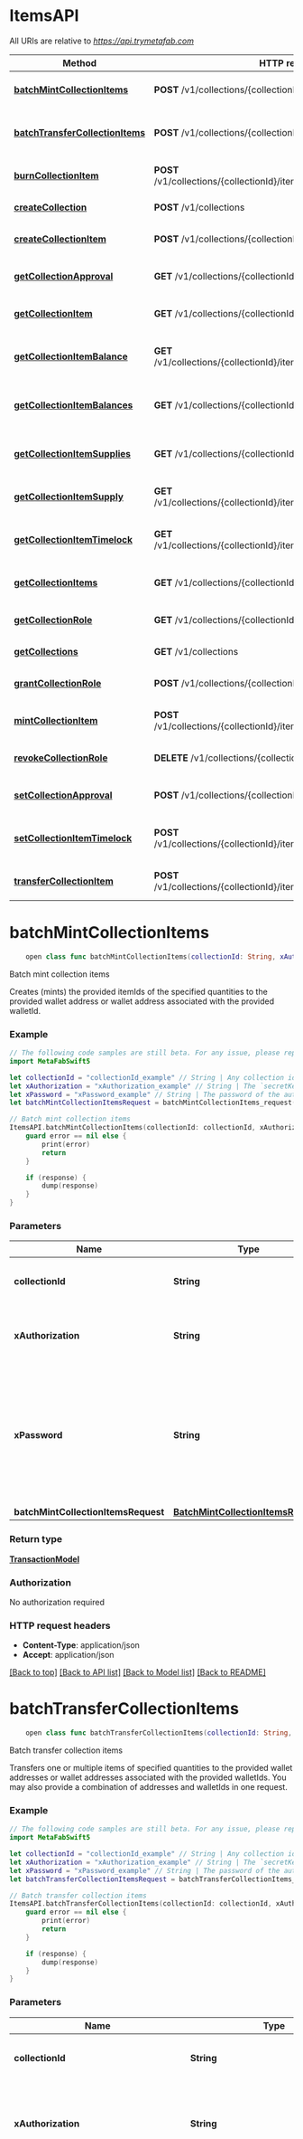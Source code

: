 # ItemsAPI

All URIs are relative to *https://api.trymetafab.com*

Method | HTTP request | Description
------------- | ------------- | -------------
[**batchMintCollectionItems**](ItemsAPI.md#batchmintcollectionitems) | **POST** /v1/collections/{collectionId}/batchMints | Batch mint collection items
[**batchTransferCollectionItems**](ItemsAPI.md#batchtransfercollectionitems) | **POST** /v1/collections/{collectionId}/batchTransfers | Batch transfer collection items
[**burnCollectionItem**](ItemsAPI.md#burncollectionitem) | **POST** /v1/collections/{collectionId}/items/{collectionItemId}/burns | Burn collection item
[**createCollection**](ItemsAPI.md#createcollection) | **POST** /v1/collections | Create collection
[**createCollectionItem**](ItemsAPI.md#createcollectionitem) | **POST** /v1/collections/{collectionId}/items | Create collection item
[**getCollectionApproval**](ItemsAPI.md#getcollectionapproval) | **GET** /v1/collections/{collectionId}/approvals | Get collection approval
[**getCollectionItem**](ItemsAPI.md#getcollectionitem) | **GET** /v1/collections/{collectionId}/items/{collectionItemId} | Get collection item
[**getCollectionItemBalance**](ItemsAPI.md#getcollectionitembalance) | **GET** /v1/collections/{collectionId}/items/{collectionItemId}/balances | Get collection item balance
[**getCollectionItemBalances**](ItemsAPI.md#getcollectionitembalances) | **GET** /v1/collections/{collectionId}/balances | Get collection item balances
[**getCollectionItemSupplies**](ItemsAPI.md#getcollectionitemsupplies) | **GET** /v1/collections/{collectionId}/supplies | Get collection item supplies
[**getCollectionItemSupply**](ItemsAPI.md#getcollectionitemsupply) | **GET** /v1/collections/{collectionId}/items/{collectionItemId}/supplies | Get collection item supply
[**getCollectionItemTimelock**](ItemsAPI.md#getcollectionitemtimelock) | **GET** /v1/collections/{collectionId}/items/{collectionItemId}/timelocks | Get collection item timelock
[**getCollectionItems**](ItemsAPI.md#getcollectionitems) | **GET** /v1/collections/{collectionId}/items | Get collection items
[**getCollectionRole**](ItemsAPI.md#getcollectionrole) | **GET** /v1/collections/{collectionId}/roles | Get collection role
[**getCollections**](ItemsAPI.md#getcollections) | **GET** /v1/collections | Get collections
[**grantCollectionRole**](ItemsAPI.md#grantcollectionrole) | **POST** /v1/collections/{collectionId}/roles | Grant collection role
[**mintCollectionItem**](ItemsAPI.md#mintcollectionitem) | **POST** /v1/collections/{collectionId}/items/{collectionItemId}/mints | Mint collection item
[**revokeCollectionRole**](ItemsAPI.md#revokecollectionrole) | **DELETE** /v1/collections/{collectionId}/roles | Revoke collection role
[**setCollectionApproval**](ItemsAPI.md#setcollectionapproval) | **POST** /v1/collections/{collectionId}/approvals | Set collection approval
[**setCollectionItemTimelock**](ItemsAPI.md#setcollectionitemtimelock) | **POST** /v1/collections/{collectionId}/items/{collectionItemId}/timelocks | Set collection item timelock
[**transferCollectionItem**](ItemsAPI.md#transfercollectionitem) | **POST** /v1/collections/{collectionId}/items/{collectionItemId}/transfers | Transfer collection item


# **batchMintCollectionItems**
```swift
    open class func batchMintCollectionItems(collectionId: String, xAuthorization: String, xPassword: String, batchMintCollectionItemsRequest: BatchMintCollectionItemsRequest, completion: @escaping (_ data: TransactionModel?, _ error: Error?) -> Void)
```

Batch mint collection items

Creates (mints) the provided itemIds of the specified quantities to the provided wallet address or wallet address associated with the provided walletId.

### Example
```swift
// The following code samples are still beta. For any issue, please report via http://github.com/OpenAPITools/openapi-generator/issues/new
import MetaFabSwift5

let collectionId = "collectionId_example" // String | Any collection id within the MetaFab ecosystem.
let xAuthorization = "xAuthorization_example" // String | The `secretKey` of the authenticating game.
let xPassword = "xPassword_example" // String | The password of the authenticating game. Required to decrypt and perform blockchain transactions with the game primary wallet.
let batchMintCollectionItemsRequest = batchMintCollectionItems_request(address: "address_example", itemIds: [123], quantities: [123], walletId: "walletId_example") // BatchMintCollectionItemsRequest | 

// Batch mint collection items
ItemsAPI.batchMintCollectionItems(collectionId: collectionId, xAuthorization: xAuthorization, xPassword: xPassword, batchMintCollectionItemsRequest: batchMintCollectionItemsRequest) { (response, error) in
    guard error == nil else {
        print(error)
        return
    }

    if (response) {
        dump(response)
    }
}
```

### Parameters

Name | Type | Description  | Notes
------------- | ------------- | ------------- | -------------
 **collectionId** | **String** | Any collection id within the MetaFab ecosystem. | 
 **xAuthorization** | **String** | The &#x60;secretKey&#x60; of the authenticating game. | 
 **xPassword** | **String** | The password of the authenticating game. Required to decrypt and perform blockchain transactions with the game primary wallet. | 
 **batchMintCollectionItemsRequest** | [**BatchMintCollectionItemsRequest**](BatchMintCollectionItemsRequest.md) |  | 

### Return type

[**TransactionModel**](TransactionModel.md)

### Authorization

No authorization required

### HTTP request headers

 - **Content-Type**: application/json
 - **Accept**: application/json

[[Back to top]](#) [[Back to API list]](../README.md#documentation-for-api-endpoints) [[Back to Model list]](../README.md#documentation-for-models) [[Back to README]](../README.md)

# **batchTransferCollectionItems**
```swift
    open class func batchTransferCollectionItems(collectionId: String, xAuthorization: String, xPassword: String, batchTransferCollectionItemsRequest: BatchTransferCollectionItemsRequest, completion: @escaping (_ data: TransactionModel?, _ error: Error?) -> Void)
```

Batch transfer collection items

Transfers one or multiple items of specified quantities to the provided wallet addresses or wallet addresses associated with the provided walletIds. You may also provide a combination of addresses and walletIds in one request.

### Example
```swift
// The following code samples are still beta. For any issue, please report via http://github.com/OpenAPITools/openapi-generator/issues/new
import MetaFabSwift5

let collectionId = "collectionId_example" // String | Any collection id within the MetaFab ecosystem.
let xAuthorization = "xAuthorization_example" // String | The `secretKey` of a specific game or the `accessToken` of a specific player.
let xPassword = "xPassword_example" // String | The password of the authenticating game or player. Required to decrypt and perform blockchain transactions with the game or player primary wallet.
let batchTransferCollectionItemsRequest = batchTransferCollectionItems_request(addresses: ["addresses_example"], walletIds: ["walletIds_example"], itemIds: [123], quantities: [123]) // BatchTransferCollectionItemsRequest | 

// Batch transfer collection items
ItemsAPI.batchTransferCollectionItems(collectionId: collectionId, xAuthorization: xAuthorization, xPassword: xPassword, batchTransferCollectionItemsRequest: batchTransferCollectionItemsRequest) { (response, error) in
    guard error == nil else {
        print(error)
        return
    }

    if (response) {
        dump(response)
    }
}
```

### Parameters

Name | Type | Description  | Notes
------------- | ------------- | ------------- | -------------
 **collectionId** | **String** | Any collection id within the MetaFab ecosystem. | 
 **xAuthorization** | **String** | The &#x60;secretKey&#x60; of a specific game or the &#x60;accessToken&#x60; of a specific player. | 
 **xPassword** | **String** | The password of the authenticating game or player. Required to decrypt and perform blockchain transactions with the game or player primary wallet. | 
 **batchTransferCollectionItemsRequest** | [**BatchTransferCollectionItemsRequest**](BatchTransferCollectionItemsRequest.md) |  | 

### Return type

[**TransactionModel**](TransactionModel.md)

### Authorization

No authorization required

### HTTP request headers

 - **Content-Type**: application/json
 - **Accept**: application/json

[[Back to top]](#) [[Back to API list]](../README.md#documentation-for-api-endpoints) [[Back to Model list]](../README.md#documentation-for-models) [[Back to README]](../README.md)

# **burnCollectionItem**
```swift
    open class func burnCollectionItem(collectionId: String, collectionItemId: Double, xAuthorization: String, xPassword: String, burnCollectionItemRequest: BurnCollectionItemRequest, completion: @escaping (_ data: TransactionModel?, _ error: Error?) -> Void)
```

Burn collection item

Removes (burns) the provided quantity of the collectionItemId from the authenticating game or players wallet. The quantity is permanently removed from the circulating supply of the item.

### Example
```swift
// The following code samples are still beta. For any issue, please report via http://github.com/OpenAPITools/openapi-generator/issues/new
import MetaFabSwift5

let collectionId = "collectionId_example" // String | Any collection id within the MetaFab ecosystem.
let collectionItemId = 987 // Double | Any item id for the collection. Zero, or a positive integer.
let xAuthorization = "xAuthorization_example" // String | The `secretKey` of a specific game or the `accessToken` of a specific player.
let xPassword = "xPassword_example" // String | The password of the authenticating game or player. Required to decrypt and perform blockchain transactions with the game or player primary wallet.
let burnCollectionItemRequest = burnCollectionItem_request(quantity: 123) // BurnCollectionItemRequest | 

// Burn collection item
ItemsAPI.burnCollectionItem(collectionId: collectionId, collectionItemId: collectionItemId, xAuthorization: xAuthorization, xPassword: xPassword, burnCollectionItemRequest: burnCollectionItemRequest) { (response, error) in
    guard error == nil else {
        print(error)
        return
    }

    if (response) {
        dump(response)
    }
}
```

### Parameters

Name | Type | Description  | Notes
------------- | ------------- | ------------- | -------------
 **collectionId** | **String** | Any collection id within the MetaFab ecosystem. | 
 **collectionItemId** | **Double** | Any item id for the collection. Zero, or a positive integer. | 
 **xAuthorization** | **String** | The &#x60;secretKey&#x60; of a specific game or the &#x60;accessToken&#x60; of a specific player. | 
 **xPassword** | **String** | The password of the authenticating game or player. Required to decrypt and perform blockchain transactions with the game or player primary wallet. | 
 **burnCollectionItemRequest** | [**BurnCollectionItemRequest**](BurnCollectionItemRequest.md) |  | 

### Return type

[**TransactionModel**](TransactionModel.md)

### Authorization

No authorization required

### HTTP request headers

 - **Content-Type**: application/json
 - **Accept**: application/json

[[Back to top]](#) [[Back to API list]](../README.md#documentation-for-api-endpoints) [[Back to Model list]](../README.md#documentation-for-models) [[Back to README]](../README.md)

# **createCollection**
```swift
    open class func createCollection(xAuthorization: String, xPassword: String, createCollectionRequest: CreateCollectionRequest, completion: @escaping (_ data: CreateCollection200Response?, _ error: Error?) -> Void)
```

Create collection

Creates a new game item collection and deploys an extended functionality ERC1155 contract on behalf of the authenticating game's primary wallet. The deployed ERC1155 contract is preconfigured to fully support creating unique item types, item transfer timelocks, custom metadata per item, gasless transactions from player managed wallets, and much more.

### Example
```swift
// The following code samples are still beta. For any issue, please report via http://github.com/OpenAPITools/openapi-generator/issues/new
import MetaFabSwift5

let xAuthorization = "xAuthorization_example" // String | The `secretKey` of the authenticating game.
let xPassword = "xPassword_example" // String | The password of the authenticating game. Required to decrypt and perform blockchain transactions with the game primary wallet.
let createCollectionRequest = createCollection_request(chain: "chain_example") // CreateCollectionRequest | 

// Create collection
ItemsAPI.createCollection(xAuthorization: xAuthorization, xPassword: xPassword, createCollectionRequest: createCollectionRequest) { (response, error) in
    guard error == nil else {
        print(error)
        return
    }

    if (response) {
        dump(response)
    }
}
```

### Parameters

Name | Type | Description  | Notes
------------- | ------------- | ------------- | -------------
 **xAuthorization** | **String** | The &#x60;secretKey&#x60; of the authenticating game. | 
 **xPassword** | **String** | The password of the authenticating game. Required to decrypt and perform blockchain transactions with the game primary wallet. | 
 **createCollectionRequest** | [**CreateCollectionRequest**](CreateCollectionRequest.md) |  | 

### Return type

[**CreateCollection200Response**](CreateCollection200Response.md)

### Authorization

No authorization required

### HTTP request headers

 - **Content-Type**: application/json
 - **Accept**: application/json

[[Back to top]](#) [[Back to API list]](../README.md#documentation-for-api-endpoints) [[Back to Model list]](../README.md#documentation-for-models) [[Back to README]](../README.md)

# **createCollectionItem**
```swift
    open class func createCollectionItem(collectionId: String, xAuthorization: String, xPassword: String, createCollectionItemRequest: CreateCollectionItemRequest, completion: @escaping (_ data: TransactionModel?, _ error: Error?) -> Void)
```

Create collection item

Creates a new item type. Item type creation associates all of the relevant item data to a specific itemId. Such as item name, image, description, attributes, any arbitrary data such as 2D or 3D model resolver URLs, and more. It is recommended, but not required, that you create a new item type through this endpoint before minting any quantity of the related itemId.  Any itemId provided will have its existing item type overriden if it already exists.  Item type data is uploaded to, and resolved through IPFS for decentralized persistence.

### Example
```swift
// The following code samples are still beta. For any issue, please report via http://github.com/OpenAPITools/openapi-generator/issues/new
import MetaFabSwift5

let collectionId = "collectionId_example" // String | Any collection id within the MetaFab ecosystem.
let xAuthorization = "xAuthorization_example" // String | The `secretKey` of the authenticating game.
let xPassword = "xPassword_example" // String | The password of the authenticating game. Required to decrypt and perform blockchain transactions with the game primary wallet.
let createCollectionItemRequest = createCollectionItem_request(id: 123, name: "name_example", description: "description_example", imageBase64: 123, imageUrl: "imageUrl_example", externalUrl: "externalUrl_example", attributes: [createCollectionItem_request_attributes_inner(traitType: "traitType_example", value: "TODO")], data: "TODO") // CreateCollectionItemRequest | 

// Create collection item
ItemsAPI.createCollectionItem(collectionId: collectionId, xAuthorization: xAuthorization, xPassword: xPassword, createCollectionItemRequest: createCollectionItemRequest) { (response, error) in
    guard error == nil else {
        print(error)
        return
    }

    if (response) {
        dump(response)
    }
}
```

### Parameters

Name | Type | Description  | Notes
------------- | ------------- | ------------- | -------------
 **collectionId** | **String** | Any collection id within the MetaFab ecosystem. | 
 **xAuthorization** | **String** | The &#x60;secretKey&#x60; of the authenticating game. | 
 **xPassword** | **String** | The password of the authenticating game. Required to decrypt and perform blockchain transactions with the game primary wallet. | 
 **createCollectionItemRequest** | [**CreateCollectionItemRequest**](CreateCollectionItemRequest.md) |  | 

### Return type

[**TransactionModel**](TransactionModel.md)

### Authorization

No authorization required

### HTTP request headers

 - **Content-Type**: application/json
 - **Accept**: application/json

[[Back to top]](#) [[Back to API list]](../README.md#documentation-for-api-endpoints) [[Back to Model list]](../README.md#documentation-for-models) [[Back to README]](../README.md)

# **getCollectionApproval**
```swift
    open class func getCollectionApproval(collectionId: String, operatorAddress: String, address: String? = nil, walletId: String? = nil, completion: @escaping (_ data: Bool?, _ error: Error?) -> Void)
```

Get collection approval

Returns a boolean (true/false) representing if the provided operatorAddress has approval to transfer and burn items from the current collection owned by the address or address associated with the provided walletId.

### Example
```swift
// The following code samples are still beta. For any issue, please report via http://github.com/OpenAPITools/openapi-generator/issues/new
import MetaFabSwift5

let collectionId = "collectionId_example" // String | Any collection id within the MetaFab ecosystem.
let operatorAddress = "operatorAddress_example" // String | A valid EVM based address. For example, `0x39cb70F972E0EE920088AeF97Dbe5c6251a9c25D`.
let address = "address_example" // String | A valid EVM based address. For example, `0x39cb70F972E0EE920088AeF97Dbe5c6251a9c25D`. (optional)
let walletId = "walletId_example" // String | Any wallet id within the MetaFab ecosystem. (optional)

// Get collection approval
ItemsAPI.getCollectionApproval(collectionId: collectionId, operatorAddress: operatorAddress, address: address, walletId: walletId) { (response, error) in
    guard error == nil else {
        print(error)
        return
    }

    if (response) {
        dump(response)
    }
}
```

### Parameters

Name | Type | Description  | Notes
------------- | ------------- | ------------- | -------------
 **collectionId** | **String** | Any collection id within the MetaFab ecosystem. | 
 **operatorAddress** | **String** | A valid EVM based address. For example, &#x60;0x39cb70F972E0EE920088AeF97Dbe5c6251a9c25D&#x60;. | 
 **address** | **String** | A valid EVM based address. For example, &#x60;0x39cb70F972E0EE920088AeF97Dbe5c6251a9c25D&#x60;. | [optional] 
 **walletId** | **String** | Any wallet id within the MetaFab ecosystem. | [optional] 

### Return type

**Bool**

### Authorization

No authorization required

### HTTP request headers

 - **Content-Type**: Not defined
 - **Accept**: application/json

[[Back to top]](#) [[Back to API list]](../README.md#documentation-for-api-endpoints) [[Back to Model list]](../README.md#documentation-for-models) [[Back to README]](../README.md)

# **getCollectionItem**
```swift
    open class func getCollectionItem(collectionId: String, collectionItemId: Double, completion: @escaping (_ data: AnyCodable?, _ error: Error?) -> Void)
```

Get collection item

Returns a metadata object for the provided collectionItemId.

### Example
```swift
// The following code samples are still beta. For any issue, please report via http://github.com/OpenAPITools/openapi-generator/issues/new
import MetaFabSwift5

let collectionId = "collectionId_example" // String | Any collection id within the MetaFab ecosystem.
let collectionItemId = 987 // Double | Any item id for the collection. Zero, or a positive integer.

// Get collection item
ItemsAPI.getCollectionItem(collectionId: collectionId, collectionItemId: collectionItemId) { (response, error) in
    guard error == nil else {
        print(error)
        return
    }

    if (response) {
        dump(response)
    }
}
```

### Parameters

Name | Type | Description  | Notes
------------- | ------------- | ------------- | -------------
 **collectionId** | **String** | Any collection id within the MetaFab ecosystem. | 
 **collectionItemId** | **Double** | Any item id for the collection. Zero, or a positive integer. | 

### Return type

[**AnyCodable**](AnyCodable.md)

### Authorization

No authorization required

### HTTP request headers

 - **Content-Type**: Not defined
 - **Accept**: application/json

[[Back to top]](#) [[Back to API list]](../README.md#documentation-for-api-endpoints) [[Back to Model list]](../README.md#documentation-for-models) [[Back to README]](../README.md)

# **getCollectionItemBalance**
```swift
    open class func getCollectionItemBalance(collectionId: String, collectionItemId: Double, address: String? = nil, walletId: String? = nil, completion: @escaping (_ data: Int?, _ error: Error?) -> Void)
```

Get collection item balance

Returns the current collection item balance of the provided collectionItemId for the provided wallet address or the wallet address associated with the provided walletId.

### Example
```swift
// The following code samples are still beta. For any issue, please report via http://github.com/OpenAPITools/openapi-generator/issues/new
import MetaFabSwift5

let collectionId = "collectionId_example" // String | Any collection id within the MetaFab ecosystem.
let collectionItemId = 987 // Double | Any item id for the collection. Zero, or a positive integer.
let address = "address_example" // String | A valid EVM based address. For example, `0x39cb70F972E0EE920088AeF97Dbe5c6251a9c25D`. (optional)
let walletId = "walletId_example" // String | Any wallet id within the MetaFab ecosystem. (optional)

// Get collection item balance
ItemsAPI.getCollectionItemBalance(collectionId: collectionId, collectionItemId: collectionItemId, address: address, walletId: walletId) { (response, error) in
    guard error == nil else {
        print(error)
        return
    }

    if (response) {
        dump(response)
    }
}
```

### Parameters

Name | Type | Description  | Notes
------------- | ------------- | ------------- | -------------
 **collectionId** | **String** | Any collection id within the MetaFab ecosystem. | 
 **collectionItemId** | **Double** | Any item id for the collection. Zero, or a positive integer. | 
 **address** | **String** | A valid EVM based address. For example, &#x60;0x39cb70F972E0EE920088AeF97Dbe5c6251a9c25D&#x60;. | [optional] 
 **walletId** | **String** | Any wallet id within the MetaFab ecosystem. | [optional] 

### Return type

**Int**

### Authorization

No authorization required

### HTTP request headers

 - **Content-Type**: Not defined
 - **Accept**: application/json

[[Back to top]](#) [[Back to API list]](../README.md#documentation-for-api-endpoints) [[Back to Model list]](../README.md#documentation-for-models) [[Back to README]](../README.md)

# **getCollectionItemBalances**
```swift
    open class func getCollectionItemBalances(collectionId: String, address: String? = nil, walletId: String? = nil, completion: @escaping (_ data: [String: Int]?, _ error: Error?) -> Void)
```

Get collection item balances

Returns the current collection item balances of all collection items for the provided wallet address or the wallet address associated with the provided walletId.

### Example
```swift
// The following code samples are still beta. For any issue, please report via http://github.com/OpenAPITools/openapi-generator/issues/new
import MetaFabSwift5

let collectionId = "collectionId_example" // String | Any collection id within the MetaFab ecosystem.
let address = "address_example" // String | A valid EVM based address. For example, `0x39cb70F972E0EE920088AeF97Dbe5c6251a9c25D`. (optional)
let walletId = "walletId_example" // String | Any wallet id within the MetaFab ecosystem. (optional)

// Get collection item balances
ItemsAPI.getCollectionItemBalances(collectionId: collectionId, address: address, walletId: walletId) { (response, error) in
    guard error == nil else {
        print(error)
        return
    }

    if (response) {
        dump(response)
    }
}
```

### Parameters

Name | Type | Description  | Notes
------------- | ------------- | ------------- | -------------
 **collectionId** | **String** | Any collection id within the MetaFab ecosystem. | 
 **address** | **String** | A valid EVM based address. For example, &#x60;0x39cb70F972E0EE920088AeF97Dbe5c6251a9c25D&#x60;. | [optional] 
 **walletId** | **String** | Any wallet id within the MetaFab ecosystem. | [optional] 

### Return type

**[String: Int]**

### Authorization

No authorization required

### HTTP request headers

 - **Content-Type**: Not defined
 - **Accept**: application/json

[[Back to top]](#) [[Back to API list]](../README.md#documentation-for-api-endpoints) [[Back to Model list]](../README.md#documentation-for-models) [[Back to README]](../README.md)

# **getCollectionItemSupplies**
```swift
    open class func getCollectionItemSupplies(collectionId: String, completion: @escaping (_ data: [String: Int]?, _ error: Error?) -> Void)
```

Get collection item supplies

Returns the currency circulating supply of all collection items.

### Example
```swift
// The following code samples are still beta. For any issue, please report via http://github.com/OpenAPITools/openapi-generator/issues/new
import MetaFabSwift5

let collectionId = "collectionId_example" // String | Any collection id within the MetaFab ecosystem.

// Get collection item supplies
ItemsAPI.getCollectionItemSupplies(collectionId: collectionId) { (response, error) in
    guard error == nil else {
        print(error)
        return
    }

    if (response) {
        dump(response)
    }
}
```

### Parameters

Name | Type | Description  | Notes
------------- | ------------- | ------------- | -------------
 **collectionId** | **String** | Any collection id within the MetaFab ecosystem. | 

### Return type

**[String: Int]**

### Authorization

No authorization required

### HTTP request headers

 - **Content-Type**: Not defined
 - **Accept**: application/json

[[Back to top]](#) [[Back to API list]](../README.md#documentation-for-api-endpoints) [[Back to Model list]](../README.md#documentation-for-models) [[Back to README]](../README.md)

# **getCollectionItemSupply**
```swift
    open class func getCollectionItemSupply(collectionId: String, collectionItemId: Double, address: String? = nil, walletId: String? = nil, completion: @escaping (_ data: Int?, _ error: Error?) -> Void)
```

Get collection item supply

Returns the current circulating supply of the provided collectionItemId.

### Example
```swift
// The following code samples are still beta. For any issue, please report via http://github.com/OpenAPITools/openapi-generator/issues/new
import MetaFabSwift5

let collectionId = "collectionId_example" // String | Any collection id within the MetaFab ecosystem.
let collectionItemId = 987 // Double | Any item id for the collection. Zero, or a positive integer.
let address = "address_example" // String | A valid EVM based address. For example, `0x39cb70F972E0EE920088AeF97Dbe5c6251a9c25D`. (optional)
let walletId = "walletId_example" // String | Any wallet id within the MetaFab ecosystem. (optional)

// Get collection item supply
ItemsAPI.getCollectionItemSupply(collectionId: collectionId, collectionItemId: collectionItemId, address: address, walletId: walletId) { (response, error) in
    guard error == nil else {
        print(error)
        return
    }

    if (response) {
        dump(response)
    }
}
```

### Parameters

Name | Type | Description  | Notes
------------- | ------------- | ------------- | -------------
 **collectionId** | **String** | Any collection id within the MetaFab ecosystem. | 
 **collectionItemId** | **Double** | Any item id for the collection. Zero, or a positive integer. | 
 **address** | **String** | A valid EVM based address. For example, &#x60;0x39cb70F972E0EE920088AeF97Dbe5c6251a9c25D&#x60;. | [optional] 
 **walletId** | **String** | Any wallet id within the MetaFab ecosystem. | [optional] 

### Return type

**Int**

### Authorization

No authorization required

### HTTP request headers

 - **Content-Type**: Not defined
 - **Accept**: application/json

[[Back to top]](#) [[Back to API list]](../README.md#documentation-for-api-endpoints) [[Back to Model list]](../README.md#documentation-for-models) [[Back to README]](../README.md)

# **getCollectionItemTimelock**
```swift
    open class func getCollectionItemTimelock(collectionId: String, collectionItemId: Double, completion: @escaping (_ data: Int?, _ error: Error?) -> Void)
```

Get collection item timelock

Returns a timestamp (in seconds) for when the provided collectionItemId's transfer timelock expires. A value of 0 means the provided collectionItemId does not have a timelock set. Timelocks prevent items of a specific collectionItemId from being transferred until the set timelock timestamp has been surpassed.

### Example
```swift
// The following code samples are still beta. For any issue, please report via http://github.com/OpenAPITools/openapi-generator/issues/new
import MetaFabSwift5

let collectionId = "collectionId_example" // String | Any collection id within the MetaFab ecosystem.
let collectionItemId = 987 // Double | Any item id for the collection. Zero, or a positive integer.

// Get collection item timelock
ItemsAPI.getCollectionItemTimelock(collectionId: collectionId, collectionItemId: collectionItemId) { (response, error) in
    guard error == nil else {
        print(error)
        return
    }

    if (response) {
        dump(response)
    }
}
```

### Parameters

Name | Type | Description  | Notes
------------- | ------------- | ------------- | -------------
 **collectionId** | **String** | Any collection id within the MetaFab ecosystem. | 
 **collectionItemId** | **Double** | Any item id for the collection. Zero, or a positive integer. | 

### Return type

**Int**

### Authorization

No authorization required

### HTTP request headers

 - **Content-Type**: Not defined
 - **Accept**: application/json

[[Back to top]](#) [[Back to API list]](../README.md#documentation-for-api-endpoints) [[Back to Model list]](../README.md#documentation-for-models) [[Back to README]](../README.md)

# **getCollectionItems**
```swift
    open class func getCollectionItems(collectionId: String, completion: @escaping (_ data: [AnyCodable]?, _ error: Error?) -> Void)
```

Get collection items

Returns all collection items as an array of metadata objects.

### Example
```swift
// The following code samples are still beta. For any issue, please report via http://github.com/OpenAPITools/openapi-generator/issues/new
import MetaFabSwift5

let collectionId = "collectionId_example" // String | Any collection id within the MetaFab ecosystem.

// Get collection items
ItemsAPI.getCollectionItems(collectionId: collectionId) { (response, error) in
    guard error == nil else {
        print(error)
        return
    }

    if (response) {
        dump(response)
    }
}
```

### Parameters

Name | Type | Description  | Notes
------------- | ------------- | ------------- | -------------
 **collectionId** | **String** | Any collection id within the MetaFab ecosystem. | 

### Return type

[**[AnyCodable]**](AnyCodable.md)

### Authorization

No authorization required

### HTTP request headers

 - **Content-Type**: Not defined
 - **Accept**: application/json

[[Back to top]](#) [[Back to API list]](../README.md#documentation-for-api-endpoints) [[Back to Model list]](../README.md#documentation-for-models) [[Back to README]](../README.md)

# **getCollectionRole**
```swift
    open class func getCollectionRole(collectionId: String, role: String, address: String? = nil, walletId: String? = nil, completion: @escaping (_ data: Bool?, _ error: Error?) -> Void)
```

Get collection role

Returns a boolean (true/false) representing if the provided role for this collection has been granted to the provided address or address associated with the provided walletId.

### Example
```swift
// The following code samples are still beta. For any issue, please report via http://github.com/OpenAPITools/openapi-generator/issues/new
import MetaFabSwift5

let collectionId = "collectionId_example" // String | Any collection id within the MetaFab ecosystem.
let role = "role_example" // String | A valid MetaFab role or bytes string representing a role, such as `0xc9eb32e43bf5ecbceacf00b32281dfc5d6d700a0db676ea26ccf938a385ac3b7`
let address = "address_example" // String | A valid EVM based address. For example, `0x39cb70F972E0EE920088AeF97Dbe5c6251a9c25D`. (optional)
let walletId = "walletId_example" // String | Any wallet id within the MetaFab ecosystem. (optional)

// Get collection role
ItemsAPI.getCollectionRole(collectionId: collectionId, role: role, address: address, walletId: walletId) { (response, error) in
    guard error == nil else {
        print(error)
        return
    }

    if (response) {
        dump(response)
    }
}
```

### Parameters

Name | Type | Description  | Notes
------------- | ------------- | ------------- | -------------
 **collectionId** | **String** | Any collection id within the MetaFab ecosystem. | 
 **role** | **String** | A valid MetaFab role or bytes string representing a role, such as &#x60;0xc9eb32e43bf5ecbceacf00b32281dfc5d6d700a0db676ea26ccf938a385ac3b7&#x60; | 
 **address** | **String** | A valid EVM based address. For example, &#x60;0x39cb70F972E0EE920088AeF97Dbe5c6251a9c25D&#x60;. | [optional] 
 **walletId** | **String** | Any wallet id within the MetaFab ecosystem. | [optional] 

### Return type

**Bool**

### Authorization

No authorization required

### HTTP request headers

 - **Content-Type**: Not defined
 - **Accept**: application/json

[[Back to top]](#) [[Back to API list]](../README.md#documentation-for-api-endpoints) [[Back to Model list]](../README.md#documentation-for-models) [[Back to README]](../README.md)

# **getCollections**
```swift
    open class func getCollections(xGameKey: String, completion: @escaping (_ data: [GetCollections200ResponseInner]?, _ error: Error?) -> Void)
```

Get collections

Returns an array of active item collections for the game associated with the provided `X-Game-Key`.

### Example
```swift
// The following code samples are still beta. For any issue, please report via http://github.com/OpenAPITools/openapi-generator/issues/new
import MetaFabSwift5

let xGameKey = "xGameKey_example" // String | The `publishedKey` of a specific game. This can be shared or included in game clients, websites, etc.

// Get collections
ItemsAPI.getCollections(xGameKey: xGameKey) { (response, error) in
    guard error == nil else {
        print(error)
        return
    }

    if (response) {
        dump(response)
    }
}
```

### Parameters

Name | Type | Description  | Notes
------------- | ------------- | ------------- | -------------
 **xGameKey** | **String** | The &#x60;publishedKey&#x60; of a specific game. This can be shared or included in game clients, websites, etc. | 

### Return type

[**[GetCollections200ResponseInner]**](GetCollections200ResponseInner.md)

### Authorization

No authorization required

### HTTP request headers

 - **Content-Type**: Not defined
 - **Accept**: application/json

[[Back to top]](#) [[Back to API list]](../README.md#documentation-for-api-endpoints) [[Back to Model list]](../README.md#documentation-for-models) [[Back to README]](../README.md)

# **grantCollectionRole**
```swift
    open class func grantCollectionRole(collectionId: String, xAuthorization: String, xPassword: String, grantCollectionRoleRequest: GrantCollectionRoleRequest, completion: @escaping (_ data: TransactionModel?, _ error: Error?) -> Void)
```

Grant collection role

Grants the provided role for the collection to the provided address or address associated with the provided walletId. Granted roles give different types of authority on behalf of the collection for specific players, addresses, or contracts to perform different types of permissioned collection operations.

### Example
```swift
// The following code samples are still beta. For any issue, please report via http://github.com/OpenAPITools/openapi-generator/issues/new
import MetaFabSwift5

let collectionId = "collectionId_example" // String | Any collection id within the MetaFab ecosystem.
let xAuthorization = "xAuthorization_example" // String | The `secretKey` of a specific game or the `accessToken` of a specific player.
let xPassword = "xPassword_example" // String | The password of the authenticating game or player. Required to decrypt and perform blockchain transactions with the game or player primary wallet.
let grantCollectionRoleRequest = grantCollectionRole_request(role: "role_example", address: "address_example", walletId: ["walletId_example"]) // GrantCollectionRoleRequest | 

// Grant collection role
ItemsAPI.grantCollectionRole(collectionId: collectionId, xAuthorization: xAuthorization, xPassword: xPassword, grantCollectionRoleRequest: grantCollectionRoleRequest) { (response, error) in
    guard error == nil else {
        print(error)
        return
    }

    if (response) {
        dump(response)
    }
}
```

### Parameters

Name | Type | Description  | Notes
------------- | ------------- | ------------- | -------------
 **collectionId** | **String** | Any collection id within the MetaFab ecosystem. | 
 **xAuthorization** | **String** | The &#x60;secretKey&#x60; of a specific game or the &#x60;accessToken&#x60; of a specific player. | 
 **xPassword** | **String** | The password of the authenticating game or player. Required to decrypt and perform blockchain transactions with the game or player primary wallet. | 
 **grantCollectionRoleRequest** | [**GrantCollectionRoleRequest**](GrantCollectionRoleRequest.md) |  | 

### Return type

[**TransactionModel**](TransactionModel.md)

### Authorization

No authorization required

### HTTP request headers

 - **Content-Type**: application/json
 - **Accept**: application/json

[[Back to top]](#) [[Back to API list]](../README.md#documentation-for-api-endpoints) [[Back to Model list]](../README.md#documentation-for-models) [[Back to README]](../README.md)

# **mintCollectionItem**
```swift
    open class func mintCollectionItem(collectionId: String, collectionItemId: Double, xAuthorization: String, xPassword: String, mintCollectionItemRequest: MintCollectionItemRequest, completion: @escaping (_ data: TransactionModel?, _ error: Error?) -> Void)
```

Mint collection item

Creates (mints) the specified quantity of the provided collectionItemId to the provided wallet address or wallet address associated with the provided walletId.

### Example
```swift
// The following code samples are still beta. For any issue, please report via http://github.com/OpenAPITools/openapi-generator/issues/new
import MetaFabSwift5

let collectionId = "collectionId_example" // String | Any collection id within the MetaFab ecosystem.
let collectionItemId = 987 // Double | Any item id for the collection. Zero, or a positive integer.
let xAuthorization = "xAuthorization_example" // String | The `secretKey` of the authenticating game.
let xPassword = "xPassword_example" // String | The password of the authenticating game. Required to decrypt and perform blockchain transactions with the game primary wallet.
let mintCollectionItemRequest = mintCollectionItem_request(address: "address_example", quantity: 123, walletId: "walletId_example") // MintCollectionItemRequest | 

// Mint collection item
ItemsAPI.mintCollectionItem(collectionId: collectionId, collectionItemId: collectionItemId, xAuthorization: xAuthorization, xPassword: xPassword, mintCollectionItemRequest: mintCollectionItemRequest) { (response, error) in
    guard error == nil else {
        print(error)
        return
    }

    if (response) {
        dump(response)
    }
}
```

### Parameters

Name | Type | Description  | Notes
------------- | ------------- | ------------- | -------------
 **collectionId** | **String** | Any collection id within the MetaFab ecosystem. | 
 **collectionItemId** | **Double** | Any item id for the collection. Zero, or a positive integer. | 
 **xAuthorization** | **String** | The &#x60;secretKey&#x60; of the authenticating game. | 
 **xPassword** | **String** | The password of the authenticating game. Required to decrypt and perform blockchain transactions with the game primary wallet. | 
 **mintCollectionItemRequest** | [**MintCollectionItemRequest**](MintCollectionItemRequest.md) |  | 

### Return type

[**TransactionModel**](TransactionModel.md)

### Authorization

No authorization required

### HTTP request headers

 - **Content-Type**: application/json
 - **Accept**: application/json

[[Back to top]](#) [[Back to API list]](../README.md#documentation-for-api-endpoints) [[Back to Model list]](../README.md#documentation-for-models) [[Back to README]](../README.md)

# **revokeCollectionRole**
```swift
    open class func revokeCollectionRole(collectionId: String, xAuthorization: String, xPassword: String, revokeCollectionRoleRequest: RevokeCollectionRoleRequest, completion: @escaping (_ data: TransactionModel?, _ error: Error?) -> Void)
```

Revoke collection role

Revokes the provided role for the collection to the provided address or address associated with the provided walletId.

### Example
```swift
// The following code samples are still beta. For any issue, please report via http://github.com/OpenAPITools/openapi-generator/issues/new
import MetaFabSwift5

let collectionId = "collectionId_example" // String | Any collection id within the MetaFab ecosystem.
let xAuthorization = "xAuthorization_example" // String | The `secretKey` of a specific game or the `accessToken` of a specific player.
let xPassword = "xPassword_example" // String | The password of the authenticating game or player. Required to decrypt and perform blockchain transactions with the game or player primary wallet.
let revokeCollectionRoleRequest = revokeCollectionRole_request(role: "role_example", address: "address_example", walletId: ["walletId_example"]) // RevokeCollectionRoleRequest | 

// Revoke collection role
ItemsAPI.revokeCollectionRole(collectionId: collectionId, xAuthorization: xAuthorization, xPassword: xPassword, revokeCollectionRoleRequest: revokeCollectionRoleRequest) { (response, error) in
    guard error == nil else {
        print(error)
        return
    }

    if (response) {
        dump(response)
    }
}
```

### Parameters

Name | Type | Description  | Notes
------------- | ------------- | ------------- | -------------
 **collectionId** | **String** | Any collection id within the MetaFab ecosystem. | 
 **xAuthorization** | **String** | The &#x60;secretKey&#x60; of a specific game or the &#x60;accessToken&#x60; of a specific player. | 
 **xPassword** | **String** | The password of the authenticating game or player. Required to decrypt and perform blockchain transactions with the game or player primary wallet. | 
 **revokeCollectionRoleRequest** | [**RevokeCollectionRoleRequest**](RevokeCollectionRoleRequest.md) |  | 

### Return type

[**TransactionModel**](TransactionModel.md)

### Authorization

No authorization required

### HTTP request headers

 - **Content-Type**: application/json
 - **Accept**: application/json

[[Back to top]](#) [[Back to API list]](../README.md#documentation-for-api-endpoints) [[Back to Model list]](../README.md#documentation-for-models) [[Back to README]](../README.md)

# **setCollectionApproval**
```swift
    open class func setCollectionApproval(collectionId: String, xAuthorization: String, xPassword: String, setCollectionApprovalRequest: SetCollectionApprovalRequest, completion: @escaping (_ data: TransactionModel?, _ error: Error?) -> Void)
```

Set collection approval

Sets approval for the provided address or wallet address associated with the provided walletId to operate on behalf of the authenticating game or player's owned items for this collection. Setting an approved value of `true` allows the provided address or address associated with the provided walletId to transfer and burn items from this collection on behalf of the authenticated game or player's wallet address.

### Example
```swift
// The following code samples are still beta. For any issue, please report via http://github.com/OpenAPITools/openapi-generator/issues/new
import MetaFabSwift5

let collectionId = "collectionId_example" // String | Any collection id within the MetaFab ecosystem.
let xAuthorization = "xAuthorization_example" // String | The `secretKey` of a specific game or the `accessToken` of a specific player.
let xPassword = "xPassword_example" // String | The password of the authenticating game or player. Required to decrypt and perform blockchain transactions with the game or player primary wallet.
let setCollectionApprovalRequest = setCollectionApproval_request(approved: false, address: "address_example", walletId: ["walletId_example"]) // SetCollectionApprovalRequest | 

// Set collection approval
ItemsAPI.setCollectionApproval(collectionId: collectionId, xAuthorization: xAuthorization, xPassword: xPassword, setCollectionApprovalRequest: setCollectionApprovalRequest) { (response, error) in
    guard error == nil else {
        print(error)
        return
    }

    if (response) {
        dump(response)
    }
}
```

### Parameters

Name | Type | Description  | Notes
------------- | ------------- | ------------- | -------------
 **collectionId** | **String** | Any collection id within the MetaFab ecosystem. | 
 **xAuthorization** | **String** | The &#x60;secretKey&#x60; of a specific game or the &#x60;accessToken&#x60; of a specific player. | 
 **xPassword** | **String** | The password of the authenticating game or player. Required to decrypt and perform blockchain transactions with the game or player primary wallet. | 
 **setCollectionApprovalRequest** | [**SetCollectionApprovalRequest**](SetCollectionApprovalRequest.md) |  | 

### Return type

[**TransactionModel**](TransactionModel.md)

### Authorization

No authorization required

### HTTP request headers

 - **Content-Type**: application/json
 - **Accept**: application/json

[[Back to top]](#) [[Back to API list]](../README.md#documentation-for-api-endpoints) [[Back to Model list]](../README.md#documentation-for-models) [[Back to README]](../README.md)

# **setCollectionItemTimelock**
```swift
    open class func setCollectionItemTimelock(collectionId: String, collectionItemId: Double, xAuthorization: String, xPassword: String, setCollectionItemTimelockRequest: SetCollectionItemTimelockRequest, completion: @escaping (_ data: TransactionModel?, _ error: Error?) -> Void)
```

Set collection item timelock

Sets the item timelock for the provided collection itemId. The timelock is a unix timestamp (in seconds) that defines a period in time of when an item may be transferred by players. Until the timelock timestamp has passed, the itemId for the given timelock may not be transferred, sold, traded, etc. A timelock of 0 (default) means that there is no timelock set on the itemId and it can be freely transferred, traded, etc.

### Example
```swift
// The following code samples are still beta. For any issue, please report via http://github.com/OpenAPITools/openapi-generator/issues/new
import MetaFabSwift5

let collectionId = "collectionId_example" // String | Any collection id within the MetaFab ecosystem.
let collectionItemId = 987 // Double | Any item id for the collection. Zero, or a positive integer.
let xAuthorization = "xAuthorization_example" // String | The `secretKey` of the authenticating game.
let xPassword = "xPassword_example" // String | The password of the authenticating game. Required to decrypt and perform blockchain transactions with the game primary wallet.
let setCollectionItemTimelockRequest = setCollectionItemTimelock_request(timelock: 123) // SetCollectionItemTimelockRequest | 

// Set collection item timelock
ItemsAPI.setCollectionItemTimelock(collectionId: collectionId, collectionItemId: collectionItemId, xAuthorization: xAuthorization, xPassword: xPassword, setCollectionItemTimelockRequest: setCollectionItemTimelockRequest) { (response, error) in
    guard error == nil else {
        print(error)
        return
    }

    if (response) {
        dump(response)
    }
}
```

### Parameters

Name | Type | Description  | Notes
------------- | ------------- | ------------- | -------------
 **collectionId** | **String** | Any collection id within the MetaFab ecosystem. | 
 **collectionItemId** | **Double** | Any item id for the collection. Zero, or a positive integer. | 
 **xAuthorization** | **String** | The &#x60;secretKey&#x60; of the authenticating game. | 
 **xPassword** | **String** | The password of the authenticating game. Required to decrypt and perform blockchain transactions with the game primary wallet. | 
 **setCollectionItemTimelockRequest** | [**SetCollectionItemTimelockRequest**](SetCollectionItemTimelockRequest.md) |  | 

### Return type

[**TransactionModel**](TransactionModel.md)

### Authorization

No authorization required

### HTTP request headers

 - **Content-Type**: application/json
 - **Accept**: application/json

[[Back to top]](#) [[Back to API list]](../README.md#documentation-for-api-endpoints) [[Back to Model list]](../README.md#documentation-for-models) [[Back to README]](../README.md)

# **transferCollectionItem**
```swift
    open class func transferCollectionItem(collectionId: String, collectionItemId: Double, xAuthorization: String, xPassword: String, transferCollectionItemRequest: TransferCollectionItemRequest, completion: @escaping (_ data: TransactionModel?, _ error: Error?) -> Void)
```

Transfer collection item

Transfers specified quantity of itemId to the provided wallet address or wallet address associated with the provided walletId.

### Example
```swift
// The following code samples are still beta. For any issue, please report via http://github.com/OpenAPITools/openapi-generator/issues/new
import MetaFabSwift5

let collectionId = "collectionId_example" // String | Any collection id within the MetaFab ecosystem.
let collectionItemId = 987 // Double | Any item id for the collection. Zero, or a positive integer.
let xAuthorization = "xAuthorization_example" // String | The `secretKey` of a specific game or the `accessToken` of a specific player.
let xPassword = "xPassword_example" // String | The password of the authenticating game or player. Required to decrypt and perform blockchain transactions with the game or player primary wallet.
let transferCollectionItemRequest = transferCollectionItem_request(address: "address_example", walletId: ["walletId_example"], quantity: 123) // TransferCollectionItemRequest | 

// Transfer collection item
ItemsAPI.transferCollectionItem(collectionId: collectionId, collectionItemId: collectionItemId, xAuthorization: xAuthorization, xPassword: xPassword, transferCollectionItemRequest: transferCollectionItemRequest) { (response, error) in
    guard error == nil else {
        print(error)
        return
    }

    if (response) {
        dump(response)
    }
}
```

### Parameters

Name | Type | Description  | Notes
------------- | ------------- | ------------- | -------------
 **collectionId** | **String** | Any collection id within the MetaFab ecosystem. | 
 **collectionItemId** | **Double** | Any item id for the collection. Zero, or a positive integer. | 
 **xAuthorization** | **String** | The &#x60;secretKey&#x60; of a specific game or the &#x60;accessToken&#x60; of a specific player. | 
 **xPassword** | **String** | The password of the authenticating game or player. Required to decrypt and perform blockchain transactions with the game or player primary wallet. | 
 **transferCollectionItemRequest** | [**TransferCollectionItemRequest**](TransferCollectionItemRequest.md) |  | 

### Return type

[**TransactionModel**](TransactionModel.md)

### Authorization

No authorization required

### HTTP request headers

 - **Content-Type**: application/json
 - **Accept**: application/json

[[Back to top]](#) [[Back to API list]](../README.md#documentation-for-api-endpoints) [[Back to Model list]](../README.md#documentation-for-models) [[Back to README]](../README.md)

